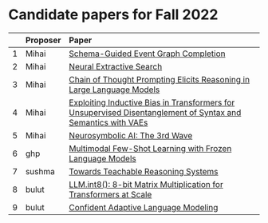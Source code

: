 # Candidate papers for Fall 2022

|    | Proposer    | Paper |
|:---|:------------|:------|
| 1  | Mihai      |[Schema-Guided Event Graph Completion](https://arxiv.org/pdf/2206.02921.pdf) |
| 2  | Mihai      |[Neural Extractive Search](https://arxiv.org/pdf/2106.04612) |
| 3  | Mihai      |[Chain of Thought Prompting Elicits Reasoning in Large Language Models](https://arxiv.org/pdf/2201.11903.pdf) |
| 4  | Mihai      |[Exploiting Inductive Bias in Transformers for Unsupervised Disentanglement of Syntax and Semantics with VAEs](https://arxiv.org/pdf/2205.05943.pdf) |
| 5  | Mihai      |[Neurosymbolic AI: The 3rd Wave](https://arxiv.org/pdf/2012.05876.pdf) |
| 6 | ghp | [Multimodal Few-Shot Learning with Frozen Language Models](https://openreview.net/pdf?id=WtmMyno9Tq2) |
| 7 | sushma | [Towards Teachable Reasoning Systems](https://arxiv.org/abs/2204.13074) |
| 8 | bulut | [LLM.int8(): 8-bit Matrix Multiplication for Transformers at Scale](https://arxiv.org/pdf/2208.07339v1.pdf) |
| 9 | bulut | [Confident Adaptive Language Modeling](https://arxiv.org/pdf/2207.07061.pdf) |
